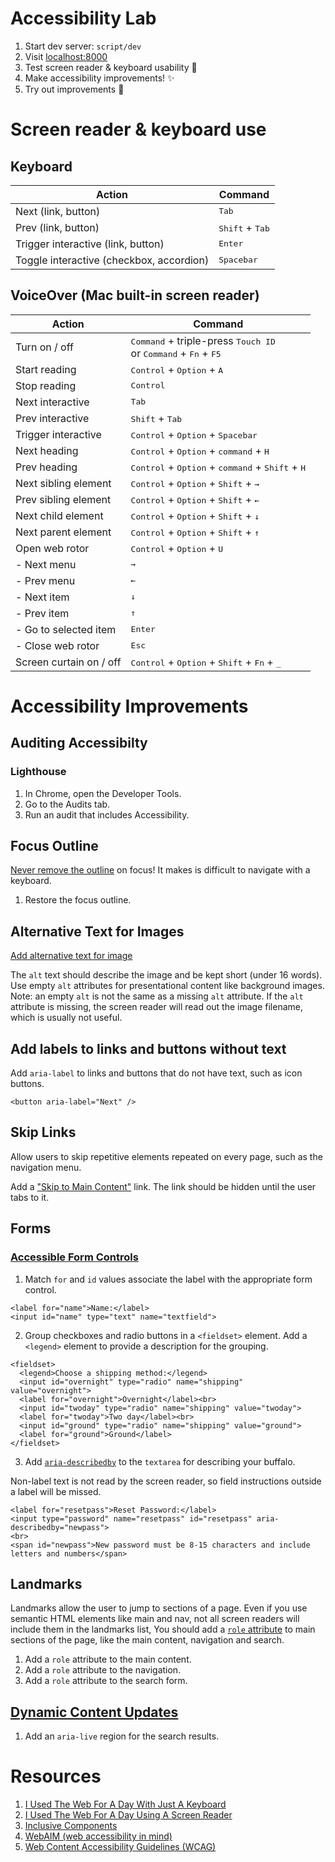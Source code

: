 # Accessibility Lab

1. Start dev server: `script/dev`
1. Visit [localhost:8000](http://localhost:8000/)
1. Test screen reader & keyboard usability 😬
1. Make accessibility improvements! ✨
1. Try out improvements 🎉

# Screen reader & keyboard use

## Keyboard

| Action                                   | Command                           |
| ---------------------------------------- | --------------------------------- |
| Next (link, button)                      | <kbd>Tab</kbd>                    |
| Prev (link, button)                      | <kbd>Shift</kbd> + <kbd>Tab</kbd> |
| Trigger interactive (link, button)       | <kbd>Enter</kbd>                  |
| Toggle interactive (checkbox, accordion) | <kbd>Spacebar</kbd>               |

## VoiceOver (Mac built-in screen reader)

| Action                  | Command                                                                                                         |
| ----------------------- | --------------------------------------------------------------------------------------------------------------- |
| Turn on / off           | <kbd>Command</kbd> + triple-press <kbd>Touch ID</kbd><br/>or <kbd>Command</kbd> + <kbd>Fn</kbd> + <kbd>F5</kbd> |
| Start reading           | <kbd>Control</kbd> + <kbd>Option</kbd> + <kbd>A</kbd>                                                           |
| Stop reading            | <kbd>Control</kbd>                                                                                              |
| Next interactive        | <kbd>Tab</kbd>                                                                                                  |
| Prev interactive        | <kbd>Shift</kbd> + <kbd>Tab</kbd>                                                                               |
| Trigger interactive     | <kbd>Control</kbd> + <kbd>Option</kbd> + <kbd>Spacebar</kbd>                                                    |
| Next heading            | <kbd>Control</kbd> + <kbd>Option</kbd> + <kbd>command</kbd> + <kbd>H</kbd>                                      |
| Prev heading            | <kbd>Control</kbd> + <kbd>Option</kbd> + <kbd>command</kbd> + <kbd>Shift</kbd> + <kbd>H</kbd>                   |
| Next sibling element    | <kbd>Control</kbd> + <kbd>Option</kbd> + <kbd>Shift</kbd> + <kbd>→</kbd>                                        |
| Prev sibling element    | <kbd>Control</kbd> + <kbd>Option</kbd> + <kbd>Shift</kbd> + <kbd>←</kbd>                                        |
| Next child element      | <kbd>Control</kbd> + <kbd>Option</kbd> + <kbd>Shift</kbd> + <kbd>↓</kbd>                                        |
| Next parent element     | <kbd>Control</kbd> + <kbd>Option</kbd> + <kbd>Shift</kbd> + <kbd>↑</kbd>                                        |
| Open web rotor          | <kbd>Control</kbd> + <kbd>Option</kbd> + <kbd>U</kbd>                                                           |
| - Next menu             | <kbd>→</kbd>                                                                                                    |
| - Prev menu             | <kbd>←</kbd>                                                                                                    |
| - Next item             | <kbd>↓</kbd>                                                                                                    |
| - Prev item             | <kbd>↑</kbd>                                                                                                    |
| - Go to selected item   | <kbd>Enter</kbd>                                                                                                |
| - Close web rotor       | <kbd>Esc</kbd>                                                                                                  |
| Screen curtain on / off | <kbd>Control</kbd> + <kbd>Option</kbd> + <kbd>Shift</kbd> + <kbd>Fn</kbd> + <kbd>\_</kbd>                       |

# Accessibility Improvements

## Auditing Accessibilty

### Lighthouse

1. In Chrome, open the Developer Tools.
1. Go to the Audits tab.
1. Run an audit that includes Accessibility.

## Focus Outline

[Never remove the outline](https://a11yproject.com/posts/never-remove-css-outlines/) on focus!
It makes is difficult to navigate with a keyboard.

1. Restore the focus outline.

## Alternative Text for Images

[Add alternative text for image](https://webaim.org/techniques/alttext/)

The `alt` text should describe the image and be kept short (under 16 words).
Use empty `alt` attributes for presentational content like background images.
Note: an empty `alt` is not the same as a missing `alt` attribute. If the
`alt` attribute is missing, the screen reader will read out the image
filename, which is usually not useful.

## Add labels to links and buttons without text

Add `aria-label` to links and buttons that do not have text, such as icon buttons.

```
<button aria-label="Next" />
```

## Skip Links

Allow users to skip repetitive elements repeated on every page, such as the navigation menu.

Add a ["Skip to Main Content"](https://webaim.org/techniques/skipnav/) link.
The link should be hidden until the user tabs to it.

## Forms

### [Accessible Form Controls](https://webaim.org/techniques/forms/controls)

1. Match `for` and `id` values associate the label with the appropriate form control.

```
<label for="name">Name:</label>
<input id="name" type="text" name="textfield">
```

2. Group checkboxes and radio buttons in a `<fieldset>` element. Add a
   `<legend>` element to provide a description for the grouping.

```
<fieldset>
  <legend>Choose a shipping method:</legend>
  <input id="overnight" type="radio" name="shipping" value="overnight">
  <label for="overnight">Overnight</label><br>
  <input id="twoday" type="radio" name="shipping" value="twoday">
  <label for="twoday">Two day</label><br>
  <input id="ground" type="radio" name="shipping" value="ground">
  <label for="ground">Ground</label>
</fieldset>
```

3. Add
   [`aria-describedby`](https://webaim.org/techniques/forms/advanced#describedby)
   to the `textarea` for describing your buffalo.

Non-label text is not read by the screen reader, so field instructions
outside a label will be missed.

```
<label for="resetpass">Reset Password:</label>
<input type="password" name="resetpass" id="resetpass" aria-describedby="newpass">
<br>
<span id="newpass">New password must be 8-15 characters and include letters and numbers</span>
```

## Landmarks

Landmarks allow the user to jump to sections of a page. Even if you use
semantic HTML elements like main and nav, not all screen readers will include
them in the landmarks list, You should add a [`role` attribute](https://webaim.org/techniques/aria/#landmarks)
to main sections of the page, like the main content, navigation and search.

1. Add a `role` attribute to the main content.
1. Add a `role` attribute to the navigation.
1. Add a `role` attribute to the search form.

## [Dynamic Content Updates](https://webaim.org/techniques/aria/#dynamic)

1. Add an `aria-live` region for the search results.

# Resources

1. [I Used The Web For A Day With Just A Keyboard](https://www.smashingmagazine.com/2018/07/web-with-just-a-keyboard/)
1. [I Used The Web For A Day Using A Screen Reader](https://www.smashingmagazine.com/2018/12/voiceover-screen-reader-web-apps/)
1. [Inclusive Components](https://inclusive-components.design/)
1. [WebAIM (web accessibility in mind)](https://webaim.org/)
1. [Web Content Accessibility Guidelines (WCAG)](https://www.w3.org/TR/WCAG21/)
